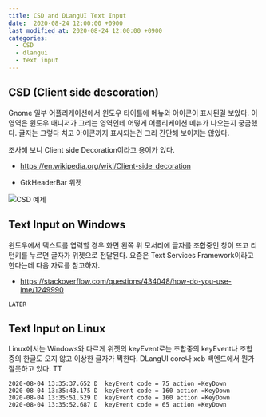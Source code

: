 ```yaml
---
title: CSD and DLangUI Text Input
date:  2020-08-24 12:00:00 +0900
last_modified_at: 2020-08-24 12:00:00 +0900
categories:
  - CSD
  - dlangui
  - text input
---
```


## CSD (Client side descoration)

Gnome 일부 어플리케이션에서 윈도우 타이틀에 메뉴와 아이콘이 표시된걸 보았다.
이 영역은 윈도우 매니저가 그리는 영역인데 어떻게 어플리케이션 메뉴가 나오는지 궁금했다.
글자는 그렇다 치고 아이콘까지 표시되는건 그리 간단해 보이지는 않았다.

조사해 보니  Client side Decoration이라고 용어가 있다.

- https://en.wikipedia.org/wiki/Client-side_decoration

- GtkHeaderBar 위젯

![CSD 예제](https://en.wikipedia.org/wiki/Client-side_decoration#/media/File:GtkHeaderBar_on_GNOME_Files_--_2014-01.png)

## Text Input on Windows

윈도우에서 텍스트를 엽력할 경우 화면 왼쪽 위 모서리에 글자를 조합중인 창이 뜨고
리턴키를 누르면 글자가 위젯으로 전달된다.
요즘은 Text Services Framework이라고 한다는데 다음 자료를 참고하자.

- https://stackoverflow.com/questions/434048/how-do-you-use-ime/1249990

```
LATER
```

## Text Input on Linux

Linux에서는 Windows와 다르게 위젯의 keyEvent로는 조합중의
keyEvent나 조합 중의 한글도 오지 않고 이상한 글자가 찍한다.
DLangUI core나 xcb 백엔드에서 뭔가 잘못하고 있다. TT

```
2020-08-04 13:35:37.652 D  keyEvent code = 75 action =KeyDown
2020-08-04 13:35:43.175 D  keyEvent code = 160 action =KeyDown
2020-08-04 13:35:51.529 D  keyEvent code = 160 action =KeyDown
2020-08-04 13:35:52.687 D  keyEvent code = 65 action =KeyDown
```

